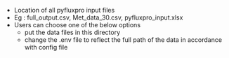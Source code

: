 - Location of all pyfluxpro input files
- Eg : full_output.csv, Met_data_30.csv, pyfluxpro_input.xlsx
- Users can choose one of the below options 
  - put the data files in this directory
  - change the .env file to reflect the full path of the data in accordance with config file
